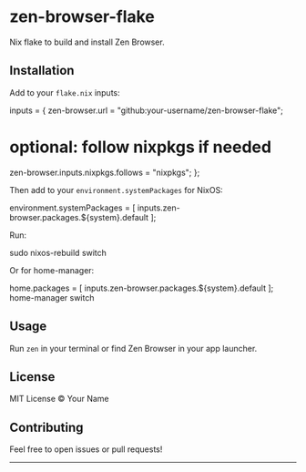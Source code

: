 # zen-browser-flake

Nix flake to build and install Zen Browser.

## Installation

Add to your `flake.nix` inputs:


inputs = {
zen-browser.url = "github:your-username/zen-browser-flake";
# optional: follow nixpkgs if needed
zen-browser.inputs.nixpkgs.follows = "nixpkgs";
};


Then add to your `environment.systemPackages` for NixOS:


environment.systemPackages = [
inputs.zen-browser.packages.${system}.default
];


Run:


sudo nixos-rebuild switch


Or for home-manager:


home.packages = [ inputs.zen-browser.packages.${system}.default ];
home-manager switch


## Usage

Run `zen` in your terminal or find Zen Browser in your app launcher.

## License

MIT License © Your Name

## Contributing

Feel free to open issues or pull requests!

---